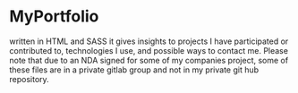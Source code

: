 # MyPortfolio
written in HTML and SASS it gives insights to projects I have participated or contributed to, technologies I use, and possible ways to contact me. 
Please note that due to an NDA signed for some of my companies project, some of these files are in a private gitlab group and not in my private git hub repository.
